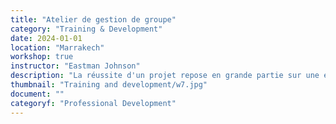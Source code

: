 ```yaml
---
title: "Atelier de gestion de groupe"
category: "Training & Development"
date: 2024-01-01
location: "Marrakech"
workshop: true
instructor: "Eastman Johnson"
description: "La réussite d'un projet repose en grande partie sur une équipe qui travaille bien ensemble. Pour ce faire, il est important d'avoir un animateur compétent qui s'engage auprès de tous les membres du groupe et qui encourage tout le monde. Cet atelier présente des conseils sur la gestion de groupe et le rôle d'animateur dans le cadre d'un projet. Il aborde les caractéristiques d'un bon animateur, la manière de gérer les participants difficiles, etc. Les participants ont la possibilité de mettre en pratique les compétences discutées grâce à l'activité proposée à la fin de l'atelier. Cet atelier est utile à toute personne en position de leadership ou à toute personne souhaitant créer une meilleure dynamique de groupe au sein de son projet ou de son organisation."
thumbnail: "Training and development/w7.jpg"
document: ""
categoryf: "Professional Development"
---
```

